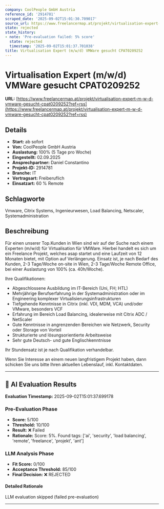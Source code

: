 ```yaml
---
company: CoolPeople GmbH Austria
reference_id: '2914781'
scraped_date: '2025-09-02T15:01:30.709017'
source_url: https://www.freelancermap.at/projekt/virtualisation-expert-m-w-d-vmware-gesucht-cpat0209252?ref=rss
state: rejected
state_history:
- note: 'Pre-evaluation failed: 5% score'
  state: rejected
  timestamp: '2025-09-02T15:01:37.701038'
title: Virtualisation Expert (m/w/d) VMWare gesucht CPAT0209252
---
```



# Virtualisation Expert (m/w/d) VMWare gesucht CPAT0209252
**URL:** [https://www.freelancermap.at/projekt/virtualisation-expert-m-w-d-vmware-gesucht-cpat0209252?ref=rss](https://www.freelancermap.at/projekt/virtualisation-expert-m-w-d-vmware-gesucht-cpat0209252?ref=rss)
## Details
- **Start:** ab sofort
- **Von:** CoolPeople GmbH Austria
- **Auslastung:** 100% (5 Tage pro Woche)
- **Eingestellt:** 02.09.2025
- **Ansprechpartner:** Daniel Constantino
- **Projekt-ID:** 2914781
- **Branche:** IT
- **Vertragsart:** Freiberuflich
- **Einsatzart:** 60
                                                % Remote

## Schlagworte
Vmware, Citrix Systems, Ingenieurwesen, Load Balancing, Netscaler, Systemadministration

## Beschreibung
Für einen unserer Top.Kunden in Wien sind wir auf der Suche nach einem Experten (m/w/d) für Virtualisation für VMWare.
Hierbei handelt es sich um ein Freelance Projekt, welches asap startet und eine Laufzeit von 12 Monaten bietet, mit Option auf Verlängerung.
Einsatz ist, je nach Bedarf des Kunden, 2-3 Tage/Woche on-site in Wien, 2-3 Tage/Woche Remote Office, bei einer Auslastung von 100% (ca. 40h/Woche).

Ihre Qualifikationen:
- Abgeschlossene Ausbildung im IT-Bereich (Uni, FH; HTL)
- Mehrjährige Berufserfahrung in der Systemadministration
oder im Engineering komplexer Virtualisierungsinfrastrukturen
- Tiefgehende Kenntnisse in Citrix (inkl. VDI, MDM, VCA)
und/oder VMware, besonders VCF
- Erfahrung im Bereich Load Balancing, idealerweise mit Citrix
ADC / NetScaler
- Gute Kenntnisse in angrenzenden Bereichen wie Netzwerk,
Security oder Storage von Vorteil
- Strukturierte und lösungsorientierte Arbeitsweise
- Sehr gute Deutsch- und gute Englischkenntnisse

Ihr Stundensatz ist je nach Qualifikation verhandelbar.

Wenn Sie Interesse an einem neuen langfristigem Projekt haben, dann schicken Sie uns bitte Ihren aktuellen Lebenslauf, inkl. Kontaktdaten.

---

## 🤖 AI Evaluation Results

**Evaluation Timestamp:** 2025-09-02T15:01:37.699178

### Pre-Evaluation Phase
- **Score:** 5/100
- **Threshold:** 10/100
- **Result:** ❌ Failed
- **Rationale:** Score: 5%. Found tags: ['ai', 'security', 'load balancing', 'remote', 'freelance', 'projekt', 'ant']

### LLM Analysis Phase
- **Fit Score:** 0/100
- **Acceptance Threshold:** 85/100
- **Final Decision:** ❌ REJECTED

#### Detailed Rationale
LLM evaluation skipped (failed pre-evaluation)

---
